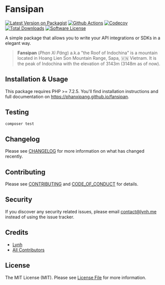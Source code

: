 
# Fansipan

[![Latest Version on Packagist][ico-version]][link-packagist]
[![Github Actions][ico-gh-actions]][link-gh-actions]
[![Codecov][ico-codecov]][link-codecov]
[![Total Downloads][ico-downloads]][link-downloads]
[![Software License][ico-license]](LICENSE.md)

A simple package that allows you to write your API integrations or SDKs in a elegant way.

> **Fansipan** (*Phan Xi Păng*) a.k.a "the Roof of Indochina" is a mountain located in Hoang Lien Son Mountain Range, Sapa, 🇻🇳 Vietnam. It is the peak of Indochina with the elevation of 3143m (3148m as of now).

## Installation & Usage

This package requires PHP >= 7.2.5. You'll find installation instructions and full documentation on https://phanxipang.github.io/fansipan.

## Testing

```bash
composer test
```

## Changelog

Please see [CHANGELOG](CHANGELOG.md) for more information on what has changed recently.

## Contributing

Please see [CONTRIBUTING](CONTRIBUTING.md) and [CODE_OF_CONDUCT](CODE_OF_CONDUCT.md) for details.

## Security

If you discover any security related issues, please email contact@lynh.me instead of using the issue tracker.

## Credits

- [Lynh](https://github.com/jenky)
- [All Contributors](../../contributors)

## License

The MIT License (MIT). Please see [License File](LICENSE.md) for more information.

[ico-version]: https://img.shields.io/packagist/v/fansipan/fansipan.svg?style=for-the-badge
[ico-license]: https://img.shields.io/badge/license-MIT-brightgreen.svg?style=for-the-badge
[ico-gh-actions]: https://img.shields.io/github/actions/workflow/status/phanxipang/fansipan/testing.yml?branch=main&label=actions&logo=github&style=for-the-badge
[ico-codecov]: https://img.shields.io/codecov/c/github/phanxipang/fansipan?logo=codecov&style=for-the-badge
[ico-downloads]: https://img.shields.io/packagist/dt/fansipan/fansipan.svg?style=for-the-badge

[link-packagist]: https://packagist.org/packages/fansipan/fansipan
[link-gh-actions]: https://github.com/phanxipang/fansipan/actions
[link-codecov]: https://codecov.io/gh/phanxipang/fansipan
[link-downloads]: https://packagist.org/packages/fansipan/fansipan

